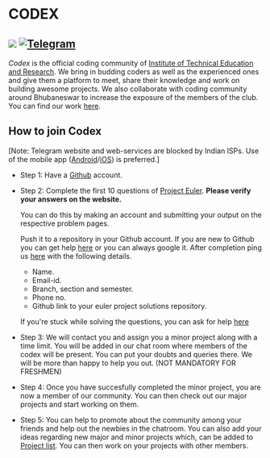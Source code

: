 # CODEX
![](https://img.shields.io/badge/codex-ITER-blue.svg?style=for-the-badge&colorB=00ccff&logo=github)
[![Telegram](https://img.shields.io/badge/telegram-join-blue.svg?longCache=true&colorB=00ccff&style=for-the-badge&logo=telegram)](https://t.me/codexinit)
---

*Codex* is the official coding community of [Institute of Technical Education and Research](http://iter.ac.in/).
We bring in budding coders as well as the experienced ones and give them a platform to meet, share their knowledge and work on building awesome projects.
We also collaborate with coding community around Bhubaneswar to increase the exposure of the members of the club.
You can find our work [here](https://github.com/codex-iter).

## How to join Codex

[Note: Telegram website and web-services are blocked by Indian ISPs. Use of the mobile app ([Android](https://play.google.com/store/apps/details?id=org.telegram.messenger&hl=en_US)/[iOS](https://itunes.apple.com/us/app/telegram-messenger/id686449807)) is preferred.]

* Step 1: Have a [Github](https://github.com/) account.

* Step 2: Complete the first 10 questions of [Project Euler](https://projecteuler.net/archives).
	**Please verify your answers on the website.**
	
	You can do this by making an account and submitting your output on the respective problem pages.
	
	Push it to a repository in your Github account.
	If you are new to Github you can get help [here](https://help.github.com/) or you can always google it.
	After completion ping us [here](https://t.me/codexinit) with the following details.

	- Name.
	- Email-id.
	- Branch, section and semester. 
	- Phone no.
	- Github link to your euler project solutions repository.
	
	If you're stuck while solving the questions, you can ask for help [here](https://t.me/codexinit)

* Step 3: We will contact you and assign you a minor project along with a time limit.
	You will be added in our chat room where members of the codex will be present.
	You can put your doubts and queries there. We will be more than happy to help you out.
	(NOT MANDATORY FOR FRESHMEN)

* Step 4: Once you have succesfully completed the minor project, you are now a member of our community. You can then check out our major projects and start working on them.

* Step 5: You can help to promote about the community among your friends and help out the newbies in the chatroom.
	You can also add your ideas regarding new major and minor projects which, can be added to [Project list](https://github.com/codex-iter/project-ideas).
	You can then work on your projects with other members. 

